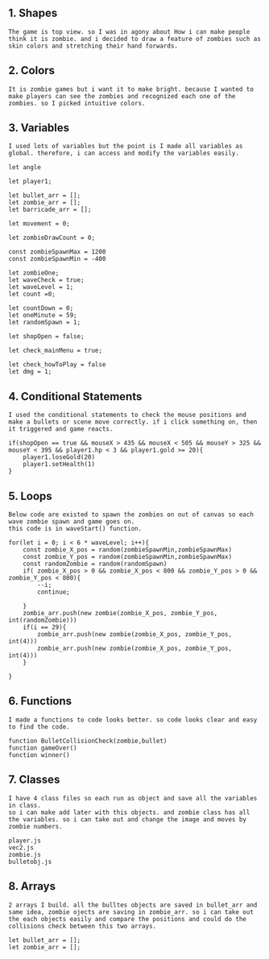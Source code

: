 ## 1. Shapes
    The game is top view. so I was in agony about How i can make people think it is zombie. and i decided to draw a feature of zombies such as skin colors and stretching their hand forwards. 
    

## 2. Colors
    It is zombie games but i want it to make bright. because I wanted to make players can see the zombies and recognized each one of the zombies. so I picked intuitive colors.

## 3. Variables
    I used lots of variables but the point is I made all variables as global. therefore, i can access and modify the variables easily.

    let angle

    let player1;

    let bullet_arr = [];
    let zombie_arr = [];
    let barricade_arr = [];

    let movement = 0;

    let zombieDrawCount = 0;

    const zombieSpawnMax = 1200
    const zombieSpawnMin = -400

    let zombieOne;
    let waveCheck = true;
    let waveLevel = 1;
    let count =0;

    let countDown = 0;
    let oneMinute = 59;
    let randomSpawn = 1;

    let shopOpen = false;

    let check_mainMenu = true;

    let check_howToPlay = false
    let dmg = 1;
## 4. Conditional Statements
    I used the conditional statements to check the mouse positions and make a bullets or scene move correctly. if i click something on, then it triggered and game reacts. 

    if(shopOpen == true && mouseX > 435 && mouseX < 505 && mouseY > 325 && mouseY < 395 && player1.hp < 3 && player1.gold >= 20){
        player1.loseGold(20)
        player1.setHealth(1)
    }
## 5. Loops
    Below code are existed to spawn the zombies on out of canvas so each wave zombie spawn and game goes on.
    this code is in waveStart() function.

    for(let i = 0; i < 6 * waveLevel; i++){
        const zombie_X_pos = random(zombieSpawnMin,zombieSpawnMax)
        const zombie_Y_pos = random(zombieSpawnMin,zombieSpawnMax)
        const randomZombie = random(randomSpawn)
        if( zombie_X_pos > 0 && zombie_X_pos < 800 && zombie_Y_pos > 0 &&  zombie_Y_pos < 800){
            --i;
            continue;
        
        }
        zombie_arr.push(new zombie(zombie_X_pos, zombie_Y_pos, int(randomZombie)))
        if(i == 29){
            zombie_arr.push(new zombie(zombie_X_pos, zombie_Y_pos, int(4)))
            zombie_arr.push(new zombie(zombie_X_pos, zombie_Y_pos, int(4)))
        }

    }
## 6. Functions
    I made a functions to code looks better. so code looks clear and easy to find the code.

    function BulletCollisionCheck(zombie,bullet)
    function gameOver()
    function winner()
## 7. Classes
    I have 4 class files so each run as object and save all the variables in class.
    so i can make add later with this objects. and zombie class has all the variables. so i can take out and change the image and moves by zombie numbers.
    
    player.js
    vec2.js
    zombie.js
    bulletobj.js

## 8. Arrays
    2 arrays I build. all the bulltes objects are saved in bullet_arr and same idea, zombie ojects are saving in zombie_arr. so i can take out the each objects easily and compare the positions and could do the collisions check between this two arrays.

    let bullet_arr = [];
    let zombie_arr = [];

